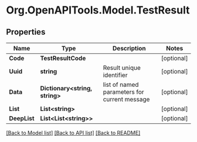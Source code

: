 # Org.OpenAPITools.Model.TestResult

## Properties

Name | Type | Description | Notes
------------ | ------------- | ------------- | -------------
**Code** | **TestResultCode** |  | [optional] 
**Uuid** | **string** | Result unique identifier | [optional] 
**Data** | **Dictionary&lt;string, string&gt;** | list of named parameters for current message | [optional] 
**List** | **List&lt;string&gt;** |  | [optional] 
**DeepList** | **List&lt;List&lt;string&gt;&gt;** |  | [optional] 

[[Back to Model list]](../README.md#documentation-for-models) [[Back to API list]](../README.md#documentation-for-api-endpoints) [[Back to README]](../README.md)

